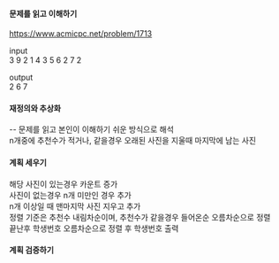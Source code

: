 #### 문제를 읽고 이해하기
https://www.acmicpc.net/problem/1713

input</br>
3
9
2 1 4 3 5 6 2 7 2


output</br>
2 6 7


#### 재정의와 추상화<br>
-- 문제를 읽고 본인이 이해하기 쉬운 방식으로 해석<br>
n개중에 추천수가 적거나, 같을경우 오래된 사진을 지울때 마지막에 남는 사진

#### 계획 세우기<br>
해당 사진이 있는경우 카운트 증가<br>
사진이 없는경우 n개 미만인 경우 추가<br>
n개 이상일 때 맨마지막 사진 지우고 추가<br>
정렬 기준은 추천수 내림차순이며, 추천수가 같을경우 들어온순 오름차순으로 정렬<br>
끝난후 학생번호 오름차순으로 정렬 후 학생번호 출력

#### 계획 검증하기

